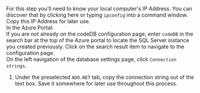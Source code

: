 For this step you'll need to know your local computer's IP Address.  You can discover that by clicking here or typing `ipconfig` into a command window.  Copy this IP Address for later use.
<br>
In the Azure Portal:
<br>
If you are not already on the codeDB configuration page, enter `codeDB` in the search bar at the top of the Azure portal to locate the SQL Server instance you created previously. Click on the search result item to navigate to the configuration page.
<br />
On the left navigation of the database settings page, click `Connection strings`.

1. Under the preselected `ADO.NET` tab, copy the connection string out of the text box. Save it somewhere for later use throughout this process.